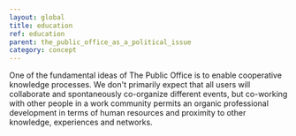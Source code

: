 ```yaml
---
layout: global
title: education
ref: education
parent: the_public_office_as_a_political_issue
category: concept
---
```


One of the fundamental ideas of The Public Office is to enable cooperative knowledge processes. We don't primarily expect that all users will collaborate and spontaneously co-organize different events, but co-working with other people in a work community permits an organic professional development in terms of human resources and proximity to other knowledge, experiences and networks.